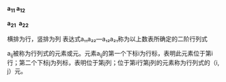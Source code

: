 **a<sub>1</sub><sub>1</sub>  a<sub>1</sub><sub>2</sub>**

**a<sub>2</sub><sub>1</sub>  a<sub>2</sub><sub>2</sub>**

横排为行，竖排为列
表达式a₁₁a₂₂—a₁₂a₂₁称为以上数表所确定的二阶行列式

a<sub>i</sub><sub>j</sub>被称为行列式的元素或元。元素a<sub>i</sub><sub>j</sub>的第一个下标i为行标，表明此元素位于第i行；第二个下标j为列标，表明位于第j列；位于第i行第j列的元素称为行列式的（i, j）元。
